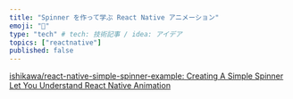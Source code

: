 ```yaml
---
title: "Spinner を作って学ぶ React Native アニメーション"
emoji: "🐣"
type: "tech" # tech: 技術記事 / idea: アイデア
topics: ["reactnative"]
published: false
---
```


[ishikawa/react-native-simple-spinner-example: Creating A Simple Spinner Let You Understand React Native Animation](https://github.com/ishikawa/react-native-simple-spinner-example)

